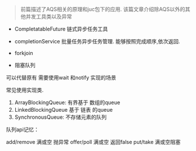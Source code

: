 > 前篇描述了AQS相关的原理和juc包下的应用. 该篇文章介绍除AQS以外的其他并发工具类以及异常 

- CompletatableFuture
链式异步任务工具

- completionService
批量任务异步任务管理. 能够按照完成顺序,依次返回. 

- forkjoin 



- 阻塞队列

可以代替原有 需要使用wait 和notify 实现的场景

常见使用实现类.

1. ArrayBlockingQueue: 有界基于 数组的queue
2. LinkedBlockingQueue 基于 链表 的queue 
3. SynchronousQueue: 不存储元素的队列

队列api记忆：

add/remove 满或空 抛异常
offer/poll 满或空 返回false
put/take   满或空阻塞